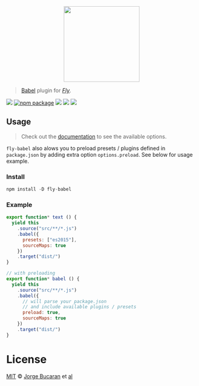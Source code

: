 <div align="center">
  <a href="http://github.com/flyjs/fly">
    <img width=200px  src="https://cloud.githubusercontent.com/assets/8317250/8733685/0be81080-2c40-11e5-98d2-c634f076ccd7.png">
  </a>
</div>

> [Babel](babeljs.io) plugin for _[Fly][fly]_.

[![][fly-badge]][fly]
[![npm package][npm-ver-link]][releases]
[![][dl-badge]][npm-pkg-link]
[![][travis-badge]][travis-link]
[![][mit-badge]][mit]

## Usage
> Check out the [documentation](https://babeljs.io/docs/usage/options/) to see the available options.

`fly-babel` also alows you to preload presets / plugins defined in `package.json` by adding extra option `options.preload`.
See below for usage example.

### Install

```a
npm install -D fly-babel
```

### Example

```js
export function* text () {
  yield this
    .source("src/**/*.js")
    .babel({
      presets: ["es2015"],
      sourceMaps: true
    })
    .target("dist/")
}

// with preloading
export function* babel () {
  yield this
    .source("src/**/*.js")
    .babel({
      // will parse your package.json 
      // and include available plugins / presets
      preload: true,
      sourceMaps: true
    })
    .target("dist/")
}
```

# License

[MIT][mit] © [Jorge Bucaran][author] et [al][contributors]


[mit]:          http://opensource.org/licenses/MIT
[author]:       http://about.bucaran.me
[contributors]: https://github.com/bucaran/fly-babel/graphs/contributors
[releases]:     https://github.com/bucaran/fly-babel/releases
[fly]:          https://www.github.com/flyjs/fly
[fly-badge]:    https://img.shields.io/badge/fly-JS-05B3E1.svg?style=flat-square
[mit-badge]:    https://img.shields.io/badge/license-MIT-444444.svg?style=flat-square
[npm-pkg-link]: https://www.npmjs.org/package/fly-babel
[npm-ver-link]: https://img.shields.io/npm/v/fly-babel.svg?style=flat-square
[dl-badge]:     http://img.shields.io/npm/dm/fly-babel.svg?style=flat-square
[travis-link]:  https://travis-ci.org/flyjs/fly-babel
[travis-badge]: http://img.shields.io/travis/flyjs/fly-babel.svg?style=flat-square
